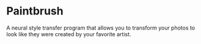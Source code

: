 # Paintbrush
A neural style transfer program that allows you to transform your photos to look like they were created by your favorite artist.  

